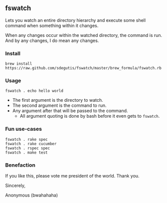 ## fswatch

Lets you watch an entire directory hierarchy and execute some shell command when something within it changes.

When any changes occur within the watched directory, the command is run. And by any changes, I do mean any changes.

### Install

    brew install https://raw.github.com/sdegutis/fswatch/master/brew_formula/fswatch.rb

### Usage

    fswatch . echo hello world

* The first argument is the directory to watch.
* The second argument is the command to run.
* Any argument after that will be passed to the command.
  * All argument quoting is done by bash before it even gets to `fswatch`.

### Fun use-cases

    fswatch . rake spec
    fswatch . rake cucumber
    fswatch . rspec spec
    fswatch . make test

### Benefaction

If you like this, please vote me president of the world. Thank you.

Sincerely,

Anonymous (bwahahaha)
